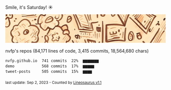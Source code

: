 Smile, it's Saturday! ☀️

![banner](https://github.com/nvfp/nvfp/raw/main/banner.jpg)

nvfp's repos (84,171 lines of code, 3,415 commits, 18,564,680 chars)

```txt
nvfp.github.io  741 commits  22%  ▆▆▆▆▆▆▆
demo            568 commits  17%  ▆▆▆▆▆
tweet-posts     505 commits  15%  ▆▆▆▆
```

<sub>last update: Sep 2, 2023 - Counted by [Lineosaurus v1.1](https://github.com/Lineosaurus/Lineosaurus)</sub>